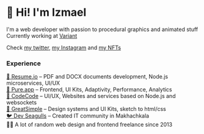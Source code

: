 # 👾 Hi! I'm Izmael
I'm a web developer with passion to procedural graphics and animated stuff<br>Currently working at [Variant](https://variant.net/)

Check [my twitter](https://twitter.com/IzmaelMag), [my Instagram](https://www.instagram.com/izmaelmag/) and [my NFTs](https://objkt.com/profile/tz1bRR14Y2pUKi3bz3R1Xib7roAeNnPuD713/created)

### Experience
[📄 Resume.io](https://resume.io) – PDF and DOCX documents development, Node.js microservices, UI/UX<br>
[🍆 Pure.app](https://pure.app/) – Frontend, UI Kits, Adaptivity, Performance, Analytics<br>
[🎨 CodeCode](https://codecode.ru/) – UI/UX, Websites and services based on Node.js and websockets<br>
[💅 GreatSimple](https://greatsimple.io/) – Design systems and UI Kits, sketch to html/css<br>
[🐦 Dev Seagulls](https://www.instagram.com/dev_seagulls/) – Created IT community in Makhachkala<br>
👨‍💻 A lot of random web design and frontend freelance since 2013<br>
